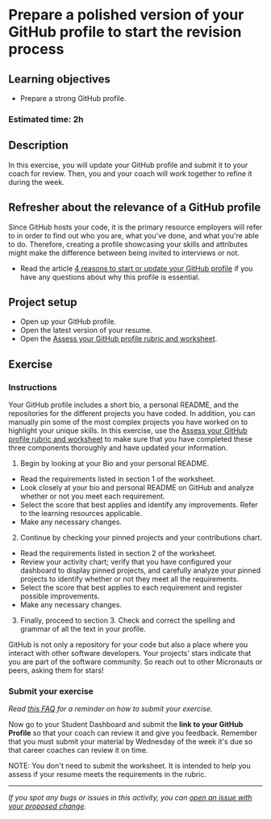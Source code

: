 # Prepare a polished version of your GitHub profile to start the revision process

## **Learning objectives**

- Prepare a strong GitHub profile.

### **Estimated time: 2h**

## **Description**

In this exercise, you will update your GitHub profile and submit it to your coach for review. Then, you and your coach will work together to refine it during the week.

## Refresher about the relevance of a GitHub profile 

Since GitHub hosts your code, it is the primary resource employers will refer to in order to find out who you are, what you've done, and what you're able to do. Therefore, creating a profile showcasing your skills and attributes might make the difference between being invited to interviews or not.

- Read the article [4 reasons to start or update your GitHub profile](https://www.wearedevelopers.com/magazine/4-reasons-to-start-or-update-your-github-profile) if you have any questions about why this profile is essential.


## Project setup

- Open up your GitHub profile.
- Open the latest version of your resume. 
- Open the [Assess your GitHub profile rubric and worksheet](https://docs.google.com/document/d/1v6l9ApDNVc193nvFxcUJyPu5YdzyEjAEM8FYdr3FM2c/edit).

## **Exercise**

### **Instructions**

Your GitHub profile includes a short bio, a personal README, and the repositories for the different projects you have coded. In addition, you can manually pin some of the most complex projects you have worked on to highlight your unique skills. 
In this exercise, use the [Assess your GitHub profile rubric and worksheet](https://docs.google.com/document/d/1v6l9ApDNVc193nvFxcUJyPu5YdzyEjAEM8FYdr3FM2c/edit) to make sure that you have completed these three components thoroughly and have updated your information.

1. Begin by looking at your Bio and your personal README.
- Read the requirements listed in section 1 of the worksheet.
- Look closely at your bio and personal README on GitHub and analyze whether or not you meet each requirement.
- Select the score that best applies and identify any improvements. Refer to the learning resources applicable.
- Make any necessary changes.

2. Continue by checking your pinned projects and your contributions chart. 
- Read the requirements listed in section 2 of the worksheet.
- Review your activity chart; verify that you have configured your dashboard to display pinned projects, and carefully analyze your pinned projects to identify whether or not they meet all the requirements.
- Select the score that best applies to each requirement and register possible improvements. 
- Make any necessary changes.

3. Finally, proceed to section 3. Check and correct the spelling and grammar of all the text in your profile. 

GitHub is not only a repository for your code but also a place where you interact with other software developers. Your projects' stars indicate that you are part of the software community. So reach out to other Micronauts or peers, asking them for stars!
 

### Submit your exercise

*Read [this FAQ](https://microverse.zendesk.com/hc/en-us/articles/360061344234) for a reminder on how to submit your exercise.* 

Now go to your Student Dashboard and submit the **link to your GitHub Profile** so that your coach can review it and give you feedback. Remember that you must submit your material by Wednesday of the week it's due so that career coaches can review it on time.

NOTE: You don't need to submit the worksheet. It is intended to help you assess if your resume meets the requirements in the rubric.

------

_If you spot any bugs or issues in this activity, you can [open an issue with your proposed change](https://github.com/microverseinc/curriculum-transversal-skills/blob/main/git-github/articles/open_issue.md)._
